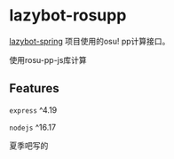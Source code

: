 # lazybot-rosupp

[lazybot-spring](https://github.com/LazyChildren/lazybot-spring) 项目使用的osu! pp计算接口。

使用rosu-pp-js库计算

## Features
`express` ^4.19

`nodejs` ^16.17

夏季吧写的